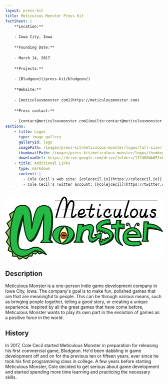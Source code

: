 ```yaml
---
layout: press-kit
title: Meticulous Monster Press Kit
factSheet: |
    **Location:**

    - Iowa City, Iowa

    **Founding Date:**

    - March 14, 2017

    **Projects:**

    - [Bludgeon](/press-kit/bludgeon/)

    **Website:**

    - [meticulousmonster.com](https://meticulousmonster.com)

    **Press contact:**

    - [contact@meticulousmonster.com](mailto:contact@meticulousmonster.com)
sections:
    - title: Logos
      type: image-gallery
      galleryId: logo
      imagePath: /images/press-kit/meticulous-monster/logos/full-size/
      thumbnailPath: /images/press-kit/meticulous-monster/logos/thumbnails/
      downloadUrl: https://drive.google.com/drive/folders/1I7dOGWA0PJxK7OWs7pkJ8xkHCaI0Hr4N?usp=sharing
    - title: Additional Links
      type: markdown
      content: |
        - Cole Cecil's web site: [colececil.io](https://colececil.io){:target="_blank"}
        - Cole Cecil's Twitter account: [@colejcecil](https://twitter.com/colejcecil){:target="_blank"}
---
```


![Meticulous Monster](/images/press-kit/meticulous-monster/meticulous-monster-logo.png)

## Description

Meticulous Monster is a one-person indie game development company in Iowa City, Iowa. The company's goal is to make fun, polished games that are that are meaningful to people. This can be through various means, such as bringing people together, telling a good story, or creating a unique experience. Inspired by all the great games that have come before, Meticulous Monster wants to play its own part in the evolution of games as a positive force in the world.

## History

In 2017, Cole Cecil started Meticulous Monster in preparation for releasing his first commercial game, Bludgeon. He'd been dabbling in game development off and on for the previous ten or fifteen years, ever since he took his first programming class in college. A few years before starting Meticulous Monster, Cole decided to get serious about game development and started spending more time learning and practicing the necessary skills.